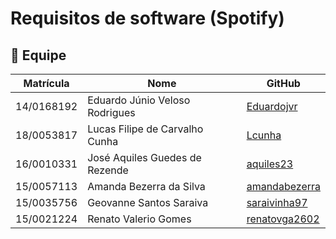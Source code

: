 # Requisitos de software (Spotify)

## 🔵  Equipe

|Matrícula|Nome|GitHub|
|---------|---------|---------------|
14/0168192|Eduardo Júnio Veloso Rodrigues |[Eduardojvr](https://github.com/Eduardojvr)
18/0053817|Lucas Filipe de Carvalho Cunha  |[Lcunha](https://github.com/Lcunha)
16/0010331|José Aquiles Guedes de Rezende|[aquiles23](https://github.com/aquiles23)
15/0057113|Amanda Bezerra da Silva|[amandabezerra](https://github.com/amandabezerra)
15/0035756|Geovanne Santos Saraiva|[saraivinha97](https://github.com/saraivinha97)
15/0021224|Renato Valerio Gomes|[renatovga2602](https://github.com/renatovga2602)






